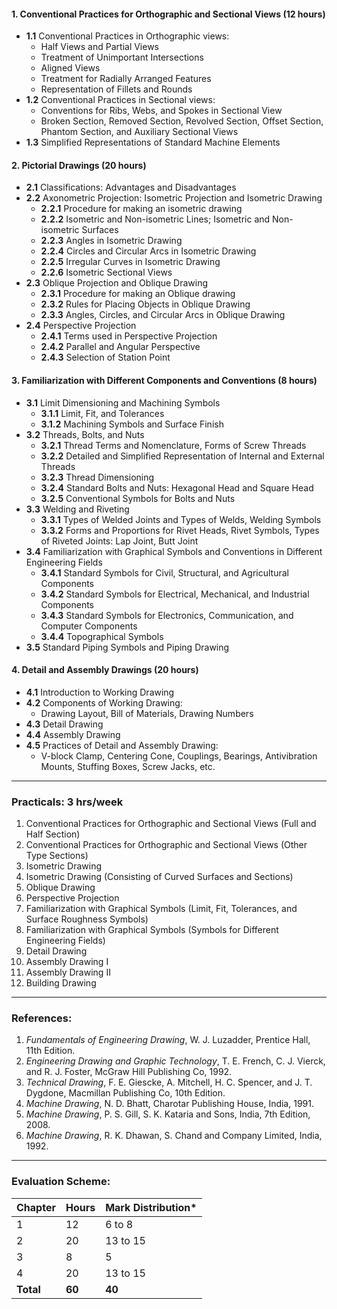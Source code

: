 #### **1. Conventional Practices for Orthographic and Sectional Views (12 hours)**

- **1.1** Conventional Practices in Orthographic views:
  - Half Views and Partial Views
  - Treatment of Unimportant Intersections
  - Aligned Views
  - Treatment for Radially Arranged Features
  - Representation of Fillets and Rounds
- **1.2** Conventional Practices in Sectional views:
  - Conventions for Ribs, Webs, and Spokes in Sectional View
  - Broken Section, Removed Section, Revolved Section, Offset Section, Phantom Section, and Auxiliary Sectional Views
- **1.3** Simplified Representations of Standard Machine Elements

#### **2. Pictorial Drawings (20 hours)**

- **2.1** Classifications: Advantages and Disadvantages
- **2.2** Axonometric Projection: Isometric Projection and Isometric Drawing
  - **2.2.1** Procedure for making an isometric drawing
  - **2.2.2** Isometric and Non-isometric Lines; Isometric and Non-isometric Surfaces
  - **2.2.3** Angles in Isometric Drawing
  - **2.2.4** Circles and Circular Arcs in Isometric Drawing
  - **2.2.5** Irregular Curves in Isometric Drawing
  - **2.2.6** Isometric Sectional Views
- **2.3** Oblique Projection and Oblique Drawing
  - **2.3.1** Procedure for making an Oblique drawing
  - **2.3.2** Rules for Placing Objects in Oblique Drawing
  - **2.3.3** Angles, Circles, and Circular Arcs in Oblique Drawing
- **2.4** Perspective Projection
  - **2.4.1** Terms used in Perspective Projection
  - **2.4.2** Parallel and Angular Perspective
  - **2.4.3** Selection of Station Point

#### **3. Familiarization with Different Components and Conventions (8 hours)**

- **3.1** Limit Dimensioning and Machining Symbols
  - **3.1.1** Limit, Fit, and Tolerances
  - **3.1.2** Machining Symbols and Surface Finish
- **3.2** Threads, Bolts, and Nuts
  - **3.2.1** Thread Terms and Nomenclature, Forms of Screw Threads
  - **3.2.2** Detailed and Simplified Representation of Internal and External Threads
  - **3.2.3** Thread Dimensioning
  - **3.2.4** Standard Bolts and Nuts: Hexagonal Head and Square Head
  - **3.2.5** Conventional Symbols for Bolts and Nuts
- **3.3** Welding and Riveting
  - **3.3.1** Types of Welded Joints and Types of Welds, Welding Symbols
  - **3.3.2** Forms and Proportions for Rivet Heads, Rivet Symbols, Types of Riveted Joints: Lap Joint, Butt Joint
- **3.4** Familiarization with Graphical Symbols and Conventions in Different Engineering Fields
  - **3.4.1** Standard Symbols for Civil, Structural, and Agricultural Components
  - **3.4.2** Standard Symbols for Electrical, Mechanical, and Industrial Components
  - **3.4.3** Standard Symbols for Electronics, Communication, and Computer Components
  - **3.4.4** Topographical Symbols
- **3.5** Standard Piping Symbols and Piping Drawing

#### **4. Detail and Assembly Drawings (20 hours)**

- **4.1** Introduction to Working Drawing
- **4.2** Components of Working Drawing:
  - Drawing Layout, Bill of Materials, Drawing Numbers
- **4.3** Detail Drawing
- **4.4** Assembly Drawing
- **4.5** Practices of Detail and Assembly Drawing:
  - V-block Clamp, Centering Cone, Couplings, Bearings, Antivibration Mounts, Stuffing Boxes, Screw Jacks, etc.

---

### **Practicals: 3 hrs/week**

1. Conventional Practices for Orthographic and Sectional Views (Full and Half Section)
2. Conventional Practices for Orthographic and Sectional Views (Other Type Sections)
3. Isometric Drawing 
4. Isometric Drawing (Consisting of Curved Surfaces and Sections)
5. Oblique Drawing
6. Perspective Projection
7. Familiarization with Graphical Symbols (Limit, Fit, Tolerances, and Surface Roughness Symbols)
8. Familiarization with Graphical Symbols (Symbols for Different Engineering Fields)
9. Detail Drawing
10. Assembly Drawing I
11. Assembly Drawing II
12. Building Drawing

---

### **References:**

1. *Fundamentals of Engineering Drawing*, W. J. Luzadder, Prentice Hall, 11th Edition.
2. *Engineering Drawing and Graphic Technology*, T. E. French, C. J. Vierck, and R. J. Foster, McGraw Hill Publishing Co, 1992.
3. *Technical Drawing*, F. E. Giescke, A. Mitchell, H. C. Spencer, and J. T. Dygdone, Macmillan Publishing Co, 10th Edition.
4. *Machine Drawing*, N. D. Bhatt, Charotar Publishing House, India, 1991.
5. *Machine Drawing*, P. S. Gill, S. K. Kataria and Sons, India, 7th Edition, 2008.
6. *Machine Drawing*, R. K. Dhawan, S. Chand and Company Limited, India, 1992.

---

### **Evaluation Scheme:**

| Chapter   | Hours  | Mark Distribution* |
| --------- | ------ | ------------------ |
| 1         | 12     | 6 to 8             |
| 2         | 20     | 13 to 15           |
| 3         | 8      | 5                  |
| 4         | 20     | 13 to 15           |
| **Total** | **60** | **40**             |



